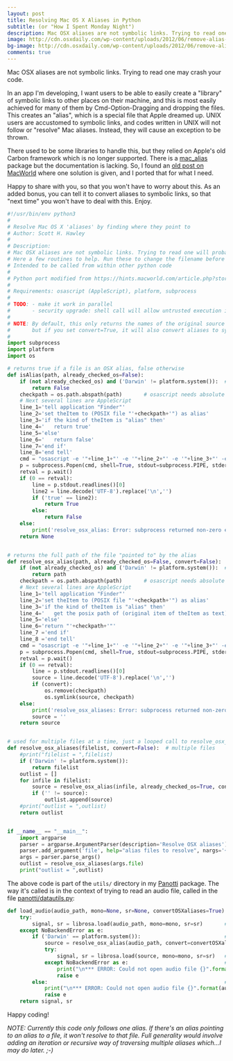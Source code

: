 ```yaml
---
layout: post
title: Resolving Mac OS X Aliases in Python
subtitle: (or "How I Spent Monday Night")
description: Mac OSX aliases are not symbolic links. Trying to read one will probably crash your code.
image: http://cdn.osxdaily.com/wp-content/uploads/2012/06/remove-alias-arrows-mac.jpg
bg-image: http://cdn.osxdaily.com/wp-content/uploads/2012/06/remove-alias-arrows-mac.jpg
comments: true
---
```

Mac OSX aliases are not symbolic links. Trying to read one may crash your code.

In an app I'm developing, I want users to be able to easily create a "library" of symbolic links to 
other places on their machine, and this is most easily achieved for many of them by Cmd-Option-Dragging and dropping the files.
This creates an "alias", which is a special file that Apple dreamed up.  UNIX users are accustomed to symbolic links, and codes 
written in UNIX will not follow or "resolve" Mac aliases. Instead, they will cause an exception to be thrown.

There used to be some libraries to handle this, but they relied on Apple's old Carbon framework which is no longer supported.
There is a [mac_alias](https://mac-alias.readthedocs.io/en/latest/) package but the documentation is lacking. So, I found an 
[old post on MacWorld](https://hints.macworld.com/article.php?story=20021024064107356) where one solution is given, and I ported that
for what I need.

Happy to share with you, so that you won't have to worry about this.  As an added bonus, you can tell it to convert aliases to symbolic
links, so that "next time" you won't have to deal with this.  Enjoy.

```python
#!/usr/bin/env python3
#
# Resolve Mac OS X 'aliases' by finding where they point to
# Author: Scott H. Hawley
#
# Description:
# Mac OSX aliases are not symbolic links. Trying to read one will probably crash your code.
# Here a few routines to help. Run these to change the filename before trying to read a file.
# Intended to be called from within other python code
#
# Python port modified from https://hints.macworld.com/article.php?story=20021024064107356
#
# Requirements: osascript (AppleScript), platform, subprocess
#
# TODO: - make it work in parallel
#       - security upgrade: shell call will allow untrusted execution if 'path' contains ';'', etc.
#
# NOTE: By default, this only returns the names of the original source files,
#       but if you set convert=True, it will also convert aliases to symbolic links.
#
import subprocess
import platform
import os

# returns true if a file is an OSX alias, false otherwise
def isAlias(path, already_checked_os=False):
    if (not already_checked_os) and ('Darwin' != platform.system()):  # already_checked just saves a few microseconds ;-)
        return False
    checkpath = os.path.abspath(path)       # osascript needs absolute paths
    # Next several lines are AppleScript
    line_1='tell application "Finder"'
    line_2='set theItem to (POSIX file "'+checkpath+'") as alias'
    line_3='if the kind of theItem is "alias" then'
    line_4='   return true'
    line_5='else'
    line_6='   return false'
    line_7='end if'
    line_8='end tell'
    cmd = "osascript -e '"+line_1+"' -e '"+line_2+"' -e '"+line_3+"' -e '"+line_4+"' -e '"+line_5+"' -e '"+line_6+"' -e '"+line_7+"' -e '"+line_8+"'"
    p = subprocess.Popen(cmd, shell=True, stdout=subprocess.PIPE, stderr=subprocess.STDOUT)
    retval = p.wait()
    if (0 == retval):
        line = p.stdout.readlines()[0]
        line2 = line.decode('UTF-8').replace('\n','')
        if ('true' == line2):
            return True
        else:
            return False
    else:
        print('resolve_osx_alias: Error: subprocess returned non-zero exit code '+str(retval))
    return None


# returns the full path of the file "pointed to" by the alias
def resolve_osx_alias(path, already_checked_os=False, convert=False):        # single file/path name
    if (not already_checked_os) and ('Darwin' != platform.system()):  # already_checked just saves a few microseconds ;-)
        return path
    checkpath = os.path.abspath(path)       # osascript needs absolute paths
    # Next several lines are AppleScript
    line_1='tell application "Finder"'
    line_2='set theItem to (POSIX file "'+checkpath+'") as alias'
    line_3='if the kind of theItem is "alias" then'
    line_4='   get the posix path of (original item of theItem as text)'
    line_5='else'
    line_6='return "'+checkpath+'"'
    line_7 ='end if'
    line_8 ='end tell'
    cmd = "osascript -e '"+line_1+"' -e '"+line_2+"' -e '"+line_3+"' -e '"+line_4+"' -e '"+line_5+"' -e '"+line_6+"' -e '"+line_7+"' -e '"+line_8+"'"
    p = subprocess.Popen(cmd, shell=True, stdout=subprocess.PIPE, stderr=subprocess.STDOUT)
    retval = p.wait()
    if (0 == retval):
        line = p.stdout.readlines()[0]        
        source = line.decode('UTF-8').replace('\n','')
        if (convert):
            os.remove(checkpath)
            os.symlink(source, checkpath)
    else:
        print('resolve_osx_aliases: Error: subprocess returned non-zero exit code '+str(retval))
        source = ''
    return source


# used for multiple files at a time, just a looped call to resolve_osx_alias
def resolve_osx_aliases(filelist, convert=False):  # multiple files
    #print("filelist = ",filelist)
    if ('Darwin' != platform.system()):
        return filelist
    outlist = []
    for infile in filelist:
        source = resolve_osx_alias(infile, already_checked_os=True, convert=convert)
        if ('' != source):
            outlist.append(source)
    #print("outlist = ",outlist)
    return outlist


if __name__ == "__main__":
    import argparse
    parser = argparse.ArgumentParser(description='Resolve OSX aliases')
    parser.add_argument('file', help="alias files to resolve", nargs='+')
    args = parser.parse_args()
    outlist = resolve_osx_aliases(args.file)
    print("outlist = ",outlist)
```
The above code is part of the `utils/` directory in my [Panotti](https://github.com/drscotthawley/panotti/tree/master/utils) package.
The way it's called is in the context of trying to read an audio file, called in the file [panotti/datautils.py](https://github.com/drscotthawley/panotti/blob/master/panotti/datautils.py):

```python
def load_audio(audio_path, mono=None, sr=None, convertOSXaliases=True):  # wrapper for librosa.load
    try:
        signal, sr = librosa.load(audio_path, mono=mono, sr=sr)       # try to read the file 'normally'
    except NoBackendError as e:                                      
        if ('Darwin' == platform.system()):                           # if an exception is thrown, check: Am I on a Mac? If so try to resolve an alias
            source = resolve_osx_alias(audio_path, convert=convertOSXaliases, already_checked_os=True) # ...and convert to symlinks for next time
            try:
                signal, sr = librosa.load(source, mono=mono, sr=sr)   # Now try to read again
            except NoBackendError as e:                               # Ok, even that didn't work, giving up (for now).
                print("\n*** ERROR: Could not open audio file {}".format(audio_path),"\n",flush=True)
                raise e
        else:                                                         # Failure for some other reason. 
            print("\n*** ERROR: Could not open audio file {}".format(audio_path),"\n",flush=True)
            raise e
    return signal, sr
```

Happy coding!

*NOTE: Currently this code only follows _one_ alias.  If there's an alias pointing to an alias to a file, it won't resolve to that file.
Full generality would involve adding an iteration or recursive way of traversing multiple aliases which...I may do later. ;-)* 

